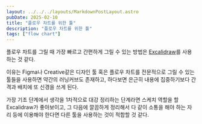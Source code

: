 ```yaml
---
layout: ../../../layouts/MarkdownPostLayout.astro
pubDate: 2025-02-10
title: "플로우 차트를 위한 툴"
description: "플로우 차트를 위한 툴"
tags: ["flow chart"]
---
```


플로우 차트를 그릴 때 가장 빠르고 간편하게 그릴 수 있는 방법은 [Excalidraw](https://excalidraw.com/)를 사용하는 것 같다.

이유는 Figma나 Creative같은 디자인 툴 혹은 플로우 차트를 전문적으로 그릴 수 있는 툴들을 사용하면 약간의 러닝커브도 존재하고, 하다보면 은근히 내용에 집중하기보다 간격과 배치에 또 신경을 쓰게 된다.

가장 기초 단계에서 생각을 1차적으로 대강 정리하는 단계라면 스케치 역할을 할 Excalidraw가 좋아보이고, 그 다음에 깔끔하게 정리해서 다 같이 소통을 해야 하는 자리 등에 이용해야 한다면 다른 툴을 사용하는 것이 적합할 것 같다.